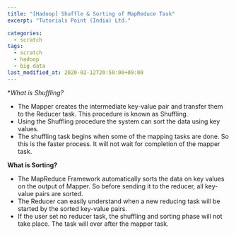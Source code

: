 ```yaml
---
title: "[Hadoop] Shuffle & Sorting of MapReduce Task"
excerpt: "Tutorials Point (India) Ltd."

categories:
  - scratch
tags:
  - scratch
  - hadoop
  - big data
last_modified_at: 2020-02-12T20:50:00+09:00
---  
```



**What is Shuffling?*
  - The Mapper creates the intermediate key-value pair and transfer them to the Reducer task. This procedure is known as Shuffling.
  - Using the Shuffling procedure the system can sort the data using key values.
  - The shuffling task begins when some of the mapping tasks are done. So this is the faster process. It will not wait for completion of the mapper task.  

**What is Sorting?**
  - The MapReduce Framework automatically sorts the data on key values on the output of Mapper. So before sending it to the reducer, all key-value pairs are sorted.
  - The Reducer can easily understand when a new reducing task will be started by the sorted key-value pairs.
  - If the user set no reducer task, the shuffling and sorting phase will not take place. The task will over after the mapper task.  



